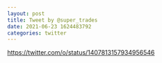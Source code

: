 ```yaml
--- 
layout: post 
title: Tweet by @super_trades 
date: 2021-06-23 1624483792 
categories: twitter 
--- 
```

https://twitter.com/o/status/1407813157934956546